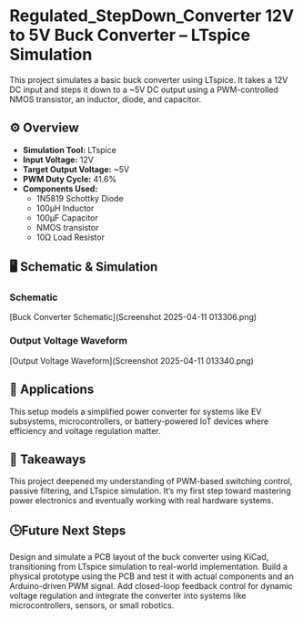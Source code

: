 # Regulated_StepDown_Converter 12V to 5V Buck Converter – LTspice Simulation
This project simulates a basic buck converter using LTspice. 
It takes a 12V DC input and steps it down to a ~5V DC output using a PWM-controlled NMOS transistor, an inductor, diode, and capacitor.

## ⚙️ Overview
- **Simulation Tool:** LTspice
- **Input Voltage:** 12V
- **Target Output Voltage:** ~5V
- **PWM Duty Cycle:** 41.6%
- **Components Used:**
  - 1N5819 Schottky Diode
  - 100μH Inductor
  - 100μF Capacitor
  - NMOS transistor
  - 10Ω Load Resistor

## 🖥️ Schematic & Simulation
### Schematic
[Buck Converter Schematic](Screenshot 2025-04-11 013306.png)

### Output Voltage Waveform
[Output Voltage Waveform](Screenshot 2025-04-11 013340.png)

## 🔧 Applications
This setup models a simplified power converter for systems like EV subsystems, microcontrollers, or battery-powered IoT devices where efficiency and voltage regulation matter.

## 🧠 Takeaways
This project deepened my understanding of PWM-based switching control, passive filtering, and LTspice simulation. 
It’s my first step toward mastering power electronics and eventually working with real hardware systems.

## 🕒Future Next Steps
Design and simulate a PCB layout of the buck converter using KiCad, transitioning from LTspice simulation to real-world implementation.
Build a physical prototype using the PCB and test it with actual components and an Arduino-driven PWM signal.
Add closed-loop feedback control for dynamic voltage regulation and integrate the converter into systems like microcontrollers, sensors, or small robotics.
